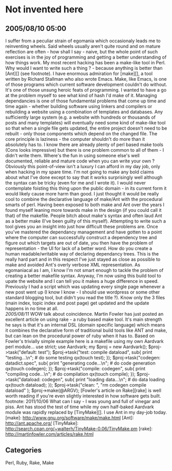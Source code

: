 # Not invented here
## 2005/08/10 05:00
I suffer from a peculiar strain of egomania which occasionaly leads me 
to reinventing wheels. Said wheels usually aren't quite round and on 
mature reflection are often - how shall I say - naive, but the whole 
point of such exercises is in the joy of programming and getting a 
better understanding of how things work. My most recent hacking has been 
a make-like tool in Perl. Why would I want to write such a thing ? - 
because anything is better than [Ant][] (see footnote).
I have enormous admiration for [make][], a tool
written by Richard Stallman who also wrote Emacs.  Make, like Emacs,
is one of those programs which current software development couldn't
do without.  It's one of those unsung heroic feats of programming.  I
wanted to have a go at the problem myself to see what kind of hash I'd
make of it.  Managing dependancies is one of those fundamental
problems that come up time and time again - whether building software
using linkers and compilers or rebuilding a website using a
combination of templates and databases. Any sufficiently large system
(e.g. a website with hundreds or thousands of posts and many
templates) will eventually need some kind of make-like tool so that
when a single file gets updated, the entire project doesn't need to be
rebuilt - only those components which depend on the changed file. The
core principle is laziness - the computer shouldn't do more than it
absolutely has to.
I know there are already plenty of perl based make tools (Cons looks
impressive) but there is one problem common to all of them - I didn't
write them.  Where's the fun in using someone else's well documented,
reliable and mature code when you can write your own ? Obviously this
point-of-view isn't a luxury I can afford in my day job, only when
hacking in my spare time.
I'm not going to make any bold claims about what I've done except to
say that it works surprisingly well although the syntax can be tricky
(even for me and I wrote it). I would never contemplate foisting this
thing upon the public domain - in its current form it would likely
cause more harm than good. I just thought it would be really cool to
combine the declarative language of make/Ant with the procedural
smarts of perl. Having been exposed to both make and Ant over the
years I found myself leaning more towards make in the design (if you
could call it that) of the makefile. People bitch about make's syntax
and often laud Ant as a better make (I've been guilty of this
myself). Attempting to write such a tool gives you an insight into
just how difficult these problems are. Once you've mastered the
dependancy management and have gotten to a point where the computer
can successfully construct a dependency tree and figure out which
targets are out of date, you then have the problem of representation -
the UI for lack of a better word.  How do you create a human
readable/writable way of declaring dependancy trees. This is the
really hard part and in this respect I've just stayed as close as
possible to make and avoided Ant's overly verbose XML
representation. As egomaniacal as I am, I know I'm not smart enough to
tackle the problem of creating a better makefile syntax.
Anyway, I'm now using this build tool to upate the website and I can
tell you it makes a huge difference in speed.  Previously I had a
script which was updating every single page whenever a new post went
up (I know I know - I should use wordpress or some other standard
blogging tool, but didn't you read the title ?). Know only the 3 files
(main index, topic index and post page) get updated and the update
happens in no time at all.  
*2005/08/11* WOW talk about coincidence. Martin Fowler has just posted
an excellent article on using rake - a ruby based make tool. It's main
strength he says is that it's an internal DSL (domain specific
language) which means it combines the declarative form of traditional
build tools like ANT and make, but can lean on the procedural power of
ruby when it has to. Based on Fowler's trivially simple example here
is a makefile using my own Aardvark perl module...
    use strict;
    use Aardvark;
    my $proj = new Aardvark();
    $proj->task("default: test");
    $proj->task("test: compile dataload",
                sub{
                  print "testing...\n";
                  # do some testing
                  qx(touch test);
                });
    $proj->task("codegen: datadict.spec",
                sub{
                  print "generating code...\n";
                  # do code generation
                  qx(touch codegen);
                });
    $proj->task("compile: codegen",
                sub{
                  print "compiling code...\n";
                  # do compilation
                  qx(touch compile);
                });
    $proj->task("dataload: codegen",
                sub{
                  print "loading data...\n";
                  # do data loading
                  qx(touch dataload);
                });
    $proj->task("clean: ",
                "rm codegen compile dataload"
               );
    $proj->make(@ARGV);
[Fowler's article on Rake][rake] is well worth reading if you're even 
slightly interested in how software gets built.
footnote: 2011/10/06 What can I say - I was young and full of vinegar 
and piss. Ant has stood the test of time while my own half-baked 
Aardvark module was rapidly replaced by [TinyMake][]. I use Ant in my 
day-job today.
[make]: http://www.gnu.org/software/make/make.html
[Ant]: http://ant.apache.org/
[TinyMake]: http://search.cpan.org/~walterh/TinyMake-0.06/TinyMake.pm
[rake]: http://martinfowler.com/articles/rake.html
## Categories
Perl, Ruby, Rake, Make
